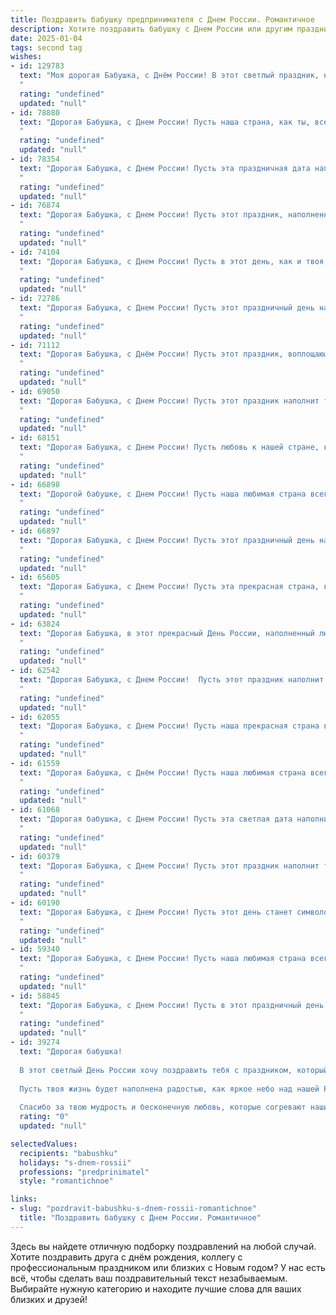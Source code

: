 ```yaml
---
title: Поздравить бабушку предпринимателя с Днем России. Романтичное
description: Хотите поздравить бабушку с Днем России или другим праздником? Наш ИИ создаст незабываемое поздравление, а вы обязательно выделитесь среди других.  
date: 2025-01-04
tags: second tag
wishes:
- id: 129783
  text: "Моя дорогая Бабушка, с Днём России! В этот светлый праздник, наполненный гордостью за нашу Родину, я хочу пожелать Вам безграничного счастья, любви и благополучия. Пусть Ваше предпринимательское сердце всегда бьётся в унисон с ритмом нашей великой страны, а каждый день приносит новые успехи и вдохновение.  Пусть любовь к России согревает Вас теплом летнего солнца, а забота близких окутывает нежной лаской.  С праздником!
  "
  rating: "undefined"
  updated: "null"
- id: 78880
  text: "Дорогая Бабушка, с Днем России! Пусть наша страна, как ты, всегда остается сильной, красивой и доброй. Пусть твое предпринимательское сердце бьется в унисон с ритмом жизни, и пусть удача сопутствует тебе во всех начинаниях!
  "
  rating: "undefined"
  updated: "null"
- id: 78354
  text: "Дорогая Бабушка, с Днем России! Пусть эта праздничная дата наполнит сердце любовью к Родине, а предпринимательская жилка – вдохновением на новые свершения. Желаю тебе процветания, радости и благополучия!
  "
  rating: "undefined"
  updated: "null"
- id: 76874
  text: "Дорогая Бабушка, с Днем России! Пусть этот праздник, наполненный гордостью за нашу Родину, подарит тебе теплое чувство патриотизма и безграничной любви к нашей прекрасной стране. Желаю тебе крепкого здоровья, процветания делу твоих рук - предпринимательству, и пусть твоя душа всегда будет полна вдохновения и радости!
  "
  rating: "undefined"
  updated: "null"
- id: 74104
  text: "Дорогая Бабушка, с Днем России! Пусть в этот день, как и твоя предпринимательская душа, наша страна будет сильна, полна энергии и процветания. Желаю тебе, чтобы все твои мечты и начинания были успешными, а сердце всегда грело чувство гордости за Родину и за твою замечательную семью.
  "
  rating: "undefined"
  updated: "null"
- id: 72786
  text: "Дорогая Бабушка, с Днем России! Пусть этот праздничный день наполнит вашу жизнь радостью, любовью и светлыми надеждами, как ваша предпринимательская жилка наполняет мир прекрасными творениями. Вы - воплощение силы, мудрости и таланта, и мы гордимся вашей успешной  карьерой!
  "
  rating: "undefined"
  updated: "null"
- id: 71112
  text: "Дорогая Бабушка, с Днём России! Пусть этот праздник, воплощающий в себе силу и красоту нашей Родины, подарит Вам светлые моменты, подобные летним закатам над родной землей. Пусть Ваше предпринимательское сердце бьется в унисон с духом России, а  счастье и благополучие окружают Вас, как теплый летний ветерок.
  "
  rating: "undefined"
  updated: "null"
- id: 69050
  text: "Дорогая Бабушка, с Днем России! Пусть этот праздник наполнит тебя теплом и любовью, как твоя предпринимательская жилка наполняет нашу семью изобилием и радостью. Ты - настоящая патриотка, твоей душой  проникнут дух России,  и пусть  твоя  творческая   жилка  всегда   будет  в  движении,  а   твои   стремления   -   в   безопасности!
  "
  rating: "undefined"
  updated: "null"
- id: 68151
  text: "Дорогая Бабушка, с Днем России! Пусть любовь к нашей стране, как и ваша любовь к семье, всегда сияет яркими красками, согревая наши сердца. Желаю Вам, чтобы Ваш предпринимательский дух приносил плоды и процветание, а каждый день был полон радостных мгновений!
  "
  rating: "undefined"
  updated: "null"
- id: 66898
  text: "Дорогой бабушке, с Днем России! Пусть наша любимая страна всегда будет для тебя символом  силы, красоты и гордости! Ты, как истинный предприниматель, строящая свою жизнь с любовью и упорством, своим примером учишь нас быть сильными, уверенными в себе и всегда стремиться к вершинам. Желаю тебе здоровья, радости и процветания!
  "
  rating: "undefined"
  updated: "null"
- id: 66897
  text: "Дорогая Бабушка, с Днем России! Пусть этот праздничный день наполнит Вашу душу таким же величием и силой, как необъятные просторы нашей Родины, а Ваше предпринимательское дело процветает и приносит радость. Пусть каждый Ваш день будет соткан из любви, заботы и благополучия!
  "
  rating: "undefined"
  updated: "null"
- id: 65605
  text: "Дорогая Бабушка, с Днем России! Пусть эта прекрасная страна, которую мы так любим, дарит тебе только добрые эмоции, а твое предприимчивое сердце бьется в унисон с ее стремительным развитием.
  "
  rating: "undefined"
  updated: "null"
- id: 63824
  text: "Дорогая Бабушка, в этот прекрасный День России, наполненный любовью к Родине, я хочу пожелать тебе,  настоящему предпринимателю и хранителю семейных ценностей,  радости, процветания и бесконечного вдохновения. Пусть наша страна всегда  будет для тебя источником гордости и  основой для реализации всех твоих светлых желаний!
  "
  rating: "undefined"
  updated: "null"
- id: 62542
  text: "Дорогая Бабушка, с Днем России!  Пусть этот праздник наполнит ваше сердце любовью к нашей стране, а душа -  радостью. Желаю вам, наш дорогой предприниматель,  процветания в делах и благополучия в семье. Пусть  каждый день будет полон счастья и вдохновения!
  "
  rating: "undefined"
  updated: "null"
- id: 62055
  text: "Дорогая Бабушка, с Днем России! Пусть наша прекрасная страна всегда вдохновляет Вас, как вдохновляет своим духом и силой настоящего предпринимателя! Желаю Вам самого светлого и доброго, пусть любовь к Родине согревает Ваше сердце, а бизнес процветает!
  "
  rating: "undefined"
  updated: "null"
- id: 61559
  text: "Дорогая Бабушка, с Днём России! Пусть наша любимая страна всегда будет сильна и красива, как Вы. Пусть Ваше сердце, полное любви к Родине,  горит ярким огнём, а Ваша предпринимательская жилка приносит Вам только успех и благополучие. С праздником!
  "
  rating: "undefined"
  updated: "null"
- id: 61068
  text: "Дорогая бабушка, с Днем России! Пусть эта светлая дата наполнит Вашу жизнь радостью, теплом и любовью. Как щедрый урожай дарит земля, пусть и Ваше предпринимательское дело приносит Вам процветание и успех.
  "
  rating: "undefined"
  updated: "null"
- id: 60379
  text: "Дорогая Бабушка, с Днем России! Пусть этот праздник наполнит твою душу теплом и гордостью за нашу Родину. Пусть твой предпринимательский дух всегда будет сильным, а верные помощники – надежными. Здоровья тебе, благополучия и новых успехов!
  "
  rating: "undefined"
  updated: "null"
- id: 60190
  text: "Дорогая Бабушка, с Днем России! Пусть этот день станет символом процветания и благополучия нашей страны, а твои предпринимательские идеи будут продолжать расцветать, как самые яркие цветы на этой прекрасной земле! 🎉
  "
  rating: "undefined"
  updated: "null"
- id: 59340
  text: "Дорогая Бабушка, с Днем России! Пусть наша любимая страна всегда будет символом  любви,  счастья и процветания, как и ты -  символ  нашей семьи,  твоей безграничной любви  и  непоколебимой веры в будущее.  Пусть в твоей  жизни,  как в жизни нашей Родины, всегда царит мир и благополучие.
  "
  rating: "undefined"
  updated: "null"
- id: 58845
  text: "Дорогая Бабушка, с Днем России! Пусть в этот праздничный день ваша душа наполнится любовью к нашей Родине, а сердце согреется теплом истинной гордости за ее достижения. Пусть предпринимательская жилка всегда приносит вам радость, а успех в делах будет вдохновлять и радовать.  Счастья вам, благополучия и всех благ!
  "
  rating: "undefined"
  updated: "null"
- id: 39274
  text: "Дорогая бабушка!
  
  В этот светлый День России хочу поздравить тебя с праздником, который символизирует единство и величие нашей страны. Ты, как истинный предприниматель, всегда стремилась к успеху и вдохновляла нас своим примером.
  
  Пусть твоя жизнь будет наполнена радостью, как яркое небо над нашей Родиной, а трудности обходят стороной, как редкие тучи над мирным полем. Желаю тебе здоровья, счастья и гармонии в душе.
  
  Спасибо за твою мудрость и бесконечную любовь, которые согревают наши сердца. С этим замечательным праздником! С любовью, твоя семья."
  rating: "0"
  updated: "null"

selectedValues:
  recipients: "babushku"
  holidays: "s-dnem-rossii"
  professions: "predprinimatel"
  style: "romantichnoe"

links:
- slug: "pozdravit-babushku-s-dnem-rossii-romantichnoe"
  title: "Поздравить бабушку с Днем России. Романтичное"
---
```


Здесь вы найдете отличную подборку поздравлений на любой случай. 
Хотите поздравить друга с днём рождения, коллегу с профессиональным праздником или близких с Новым годом? У нас есть всё, чтобы сделать ваш поздравительный текст незабываемым. Выбирайте нужную категорию и находите лучшие слова для ваших близких и друзей!

